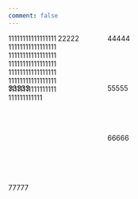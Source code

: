```yaml
---
comment: false
---
```


<style type="text/css">
.grid-container {
  display: grid;
  grid-template-columns: 100px 100px 100px;
  grid-template-rows: 100px 100px 100px;
}
.grid-item3 {
  grid-column-start: 1;
  grid-column-end: 3;
  grid-row-start: 2;
  grid-row-end: 4;
}
</style>

<div class="grid-container">
    <span class="grid-item1">11111111111111111111111111111111111111111111111111111111111111111111111111111111111111111111111111111111111111111111111111111111111</span>
    <span class="grid-item2">22222</span>
    <span class="grid-item3">33333</span>
    <span class="grid-item4">44444</span>
    <span class="grid-item5">55555</span>
    <span class="grid-item6">66666</span>
    <span class="grid-item7">77777</span>
</div>
